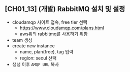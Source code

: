 ## [CH01_13] (개발) RabbitMQ 설치 및 설정
- cloudamqp 사이트 접속, free tier 선택
  - https://www.cloudamqp.com/plans.html
  - aws위의 rabbitmq를 사용하기 위함
- team 생성
- create new instance
  - name, plan(free), tag 입력
  - region: seoul 선택
- 생성 이후 `AMQP URL` 복사
